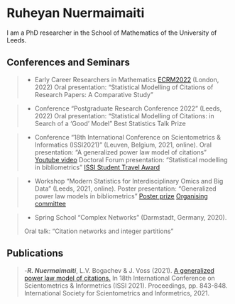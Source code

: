 # Ruheyan Nuermaimaiti

I am a PhD researcher in the School of Mathematics of the University of Leeds. 

## Conferences and Seminars

> - Early Career Researchers in Mathematics [ECRM2022](https://www.homepages.ucl.ac.uk/~ucahwas/ecrm/) (London, 2022)
> Oral presentation: “Statistical Modelling of Citations of Research Papers: A Comparative Study”

> - Conference “Postgraduate Research Conference 2022” (Leeds, 2022)
> Oral presentation: “Statistical Modelling of Citations: in Search of a ‘Good’ Model” Best Statistics Talk Prize

> - Conference “18th International Conference on Scientometrics & Informatics (ISSI2021)” (Leuven, Belgium, 2021, online).
> Oral presentation: “A generalized power law model of citations” [Youtube video](https://www.youtube.com/watch?v=GlT3H774qL8)
> Doctoral Forum presentation: “Statistical modelling in bibliometrics”
> [ISSI Student Travel Award](https://www.issi-society.org/awards/issi-student-travel-award/)

> - Workshop “Modern Statistics for Interdisciplinary Omics and Big Data” (Leeds, 2021, online).
> Poster presentation: “Generalized power law models in bibliometrics” [Poster prize](https://imforfuture.eu/modern-statistics-for-interdisciplinary-omics-and-big-data/)
> [Organising committee](https://imforfuture.eu/meeting-committees/)

> - Spring School “Complex Networks” (Darmstadt, Germany, 2020).
> 
> Oral talk: “Citation networks and integer partitions”


## Publications

> -***R. Nuermaimaiti***, L.V. Bogachev & J. Voss (2021). [A generalized power law model of citations.](https://eprints.whiterose.ac.uk/179166/) In 18th International Conference on Scientometrics & Informetrics (ISSI 2021). Proceedings, pp. 843-848. International Society for Scientometrics and Informetrics, 2021. 
